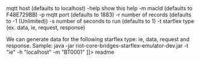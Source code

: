 <snippet>
  <content><![CDATA[
# ${1:Project Name}
StarFlex Emulator
## Installation
To generate the JAR, run: gradle clean jar
We can find the jar file in /build/libs/riot-core-bridges-starflex-emulator-dev.jar
## Usage
To display the help: java -jar riot-core-bridges-starflex-emulator-dev.jar -help
 -h <arg>   mqtt host (defaults to localhost)
 -help      show this help
 -m <arg>   macId (defaults to F48E729BB)
 -p <arg>   mqtt port (defaults to 1883)
 -r <arg>   number of records (defaults to -1 (Unlimited))
 -s <arg>   number of seconds to run (defaults to 1)
 -t <arg>   starflex type (ex. data, ie, request, response)
 
We can generate data for the following starflex type: ie, data, request and response.
Sample:
java -jar riot-core-bridges-starflex-emulator-dev.jar -t "ie" -h "localhost" -m "BT0001"
]]></content>
  <tabTrigger>readme</tabTrigger>
</snippet>
